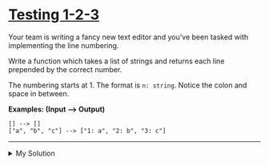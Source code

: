 # [Testing 1-2-3](https://www.codewars.com/kata/54bf85e3d5b56c7a05000cf9)

Your team is writing a fancy new text editor and you've been tasked with implementing the line numbering.

Write a function which takes a list of strings and returns each line prepended by the correct number.

The numbering starts at 1. The format is `n: string`. Notice the colon and space in between.

**Examples: (Input --> Output)**

```
[] --> []
["a", "b", "c"] --> ["1: a", "2: b", "3: c"]
```

---

<details><summary>My Solution</summary>

```js
const number = function (array) {
  return array.map((item, index) => {
    return `${index + 1}: ${item}`;
  });
};
```

</details>
